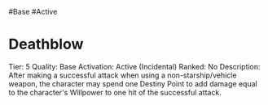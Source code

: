 #Base 
#Active 

# Deathblow
Tier: 5
Quality: Base
Activation: Active (Incidental)
Ranked: No
Description: After making a successful attack when using a non-starship/vehicle weapon, the character may spend one Destiny Point to add damage equal to the character's Willpower to one hit of the successful attack.